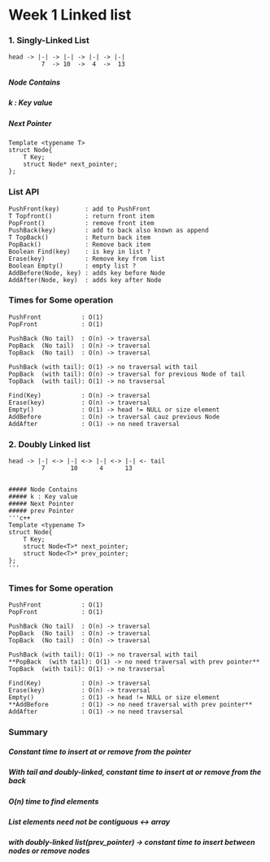 
# Week 1 Linked list
### 1. Singly-Linked List

    head -> |-| -> |-| -> |-| -> |-| 
             7  -> 10  ->  4  ->  13

##### Node Contains  
##### k : Key value 
##### Next Pointer  
~~~
Template <typename T>
struct Node{
    T Key;
    struct Node* next_pointer;
};
~~~
### List API  
    PushFront(key)       : add to PushFront  
    T Topfront()         : return front item  
    PopFront()           : remove front item  
    PushBack(key)        : add to back also known as append  
    T TopBack()          : Return back item  
    PopBack()            : Remove back item  
    Boolean Find(key)    : is key in list ?  
    Erase(key)           : Remove key from list  
    Boolean Empty()      : empty list ?  
    AddBefore(Node, key) : adds key before Node  
    AddAfter(Node, key)  : adds key after Node  

### Times for Some operation
    PushFront           : O(1)  
    PopFront            : O(1)  
  
    PushBack (No tail)  : O(n) -> traversal  
    PopBack  (No tail)  : O(n) -> traversal  
    TopBack  (No tail)  : O(n) -> traversal  
  
    PushBack (with tail): O(1) -> no traversal with tail  
    PopBack  (with tail): O(n) -> traversal for previous Node of tail  
    TopBack  (with tail): O(1) -> no travsersal
  
    Find(Key)           : O(n) -> traversal  
    Erase(key)          : O(n) -> traversal  
    Empty()             : O(1) -> head != NULL or size element
    AddBefore           : O(n) -> traversal cauz previous Node  
    AddAfter            : O(1) -> no need traversal

### 2. Doubly Linked list


    head -> |-| <-> |-| <-> |-| <-> |-| <- tail
             7       10      4      13
        

    ##### Node Contains  
    ##### k : Key value 
    ##### Next Pointer  
    ##### prev Pointer
    '''c++
    Template <typename T>  
    struct Node{  
        T Key;  
        struct Node<T>* next_pointer;  
        struct Node<T>* prev_pointer;  
    };  
    '''
### Times for Some operation
    PushFront           : O(1)  
    PopFront            : O(1)  

    PushBack (No tail)  : O(n) -> traversal  
    PopBack  (No tail)  : O(n) -> traversal  
    TopBack  (No tail)  : O(n) -> traversal  

    PushBack (with tail): O(1) -> no traversal with tail  
    **PopBack  (with tail): O(1) -> no need traversal with prev pointer**  
    TopBack  (with tail): O(1) -> no travsersal

    Find(Key)           : O(n) -> traversal  
    Erase(key)          : O(n) -> traversal  
    Empty()             : O(1) -> head != NULL or size element
    **AddBefore         : O(1) -> no need traversal with prev pointer**   
    AddAfter            : O(1) -> no need travsersal 

### Summary
##### Constant time to insert at or remove from the pointer
##### With tail and doubly-linked, constant time to insert at or remove from the back
##### O(n) time to find elements
##### List elements need not be contiguous <-> array
##### with doubly-linked list(prev_pointer) -> constant time to insert between nodes or remove nodes
